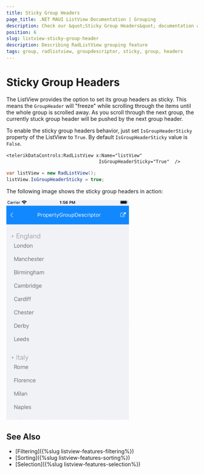 ```yaml
---
title: Sticky Group Headers
page_title: .NET MAUI ListView Documentation | Grouping
description: Check our &quot;Sticky Group Headers&quot; documentation article for Telerik ListView for .NET MAUI.
position: 6
slug: listview-sticky-group-header
description: Describing RadListView grouping feature
tags: group, radlistview, groupdescriptor, sticky, group, headers
---
```


# Sticky Group Headers

The ListView provides the option to set its group headers as sticky. This means the `GroupHeader` will "freeze" while scrolling through the items until the whole group is scrolled away. As you scroll through the next group, the currently stuck group header will be pushed by the next group header.

To enable the sticky group headers behavior, just set `IsGroupHeaderSticky` property of the ListView to `True`. By default `IsGroupHeaderSticky` value is `False`.

```XAML
<telerikDataControls:RadListView x:Name="listView"
                                  IsGroupHeaderSticky="True"  />
```
```C#
var listView = new RadListView();
listView.IsGroupHeaderSticky = true;
```

The following image shows the sticky group headers in action:

![ListView Sticky Group Headers](../images/listview_stickyheaders.gif)

## See Also

- [Filtering]({%slug listview-features-filtering%})
- [Sorting]({%slug listview-features-sorting%})
- [Selection]({%slug listview-features-selection%})
